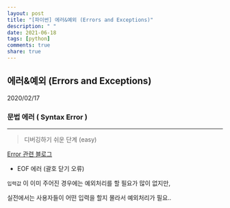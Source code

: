 ```yaml
---
layout: post
title: "[파이썬] 에러&예외 (Errors and Exceptions)"
description: " "
date: 2021-06-18
tags: [python]
comments: true
share: true
---
```


## 에러&예외 (Errors and Exceptions)

2020/02/17



### 문법 에러 ( Syntax Error )

___

> 디버깅하기 쉬운 단계 (easy)



[Error 관련 블로그](https://m.blog.naver.com/PostView.nhn?blogId=hafs_snu&logNo=220849429781&proxyReferer=https%3A%2F%2Fwww.google.com%2F)





- EOF 에러 (괄호 닫기 오류)





`입력값` 이 이미 주어진 경우에는 예외처리를 할 필요가 많이 없지만,

실전에서는 사용자들이 어떤 입력을 할지 몰라서 예외처리가 필요..